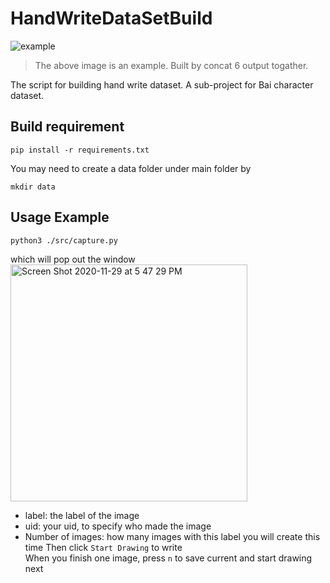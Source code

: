 # HandWriteDataSetBuild 

![example](https://user-images.githubusercontent.com/63531857/100561286-52635e00-326d-11eb-8423-5f75e2b9fb62.png)
> The above image is an example. Built by concat 6 output togather.

The script for building hand write dataset. A sub-project for Bai character dataset.


## Build requirement
```
pip install -r requirements.txt
```

You may need to create a data folder under main folder by
```
mkdir data
```

## Usage Example
```
python3 ./src/capture.py
```
which will pop out the window  
<img width="379" alt="Screen Shot 2020-11-29 at 5 47 29 PM" src="https://user-images.githubusercontent.com/63531857/100560527-f8619900-326a-11eb-9480-b648183128a4.png">

- label: the label of the image
- uid: your uid, to specify who made the image
- Number of images: how many images with this label you will create this time
Then click `Start Drawing` to write  
When you finish one image, press `n` to save current and start drawing next
